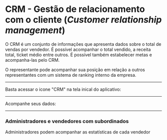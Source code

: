 # CRM - Gestão de relacionamento com o cliente (*Customer relationship management*)

O CRM é um conjunto de informações que apresenta dados sobre o total de vendas por vendedor. É possível acompanhar o total vendido, a receita total, ticket médio entre outros. É possível também estabelecer metas e acompanha-las pelo CRM. 
  
O representante pode acompanhar sua posição em relação a outros representantes com um sistema de ranking interno da empresa.

  
---
 
 Basta acessar o icone "CRM" na tela inical do aplicativo:



---

Acompanhe seus dados:



---



### Administradores e vendedores com subordinados

Administradores podem acompanhar as estatísticas de cada vendedor

 
